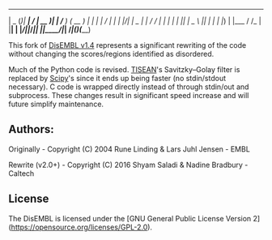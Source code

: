  ____  _     _____ __  __ ____  _        ____      ______
|  _ \(_)___| ____|  \/  | __ )| |      /___  )   (  __  )
| | | | / __|  _| | |\/| |  _ \| |         / /    | |  | |
| |_| | \__ \ |___| |  | | |_) | |___     / /_    | |__| |
|____/|_|___/_____|_|  |_|____/|_____|  /_____|(_)(______)

This fork of [DisEMBL v1.4](http://dis.embl.de/) represents a significant
rewriting of the code without changing the scores/regions identified as
disordered.

Much of the Python code is revised.
[TISEAN](www.mpipks-dresden.mpg.de/~tisean/)'s Savitzky–Golay filter is replaced
by [Scipy](http://docs.scipy.org/doc/scipy-0.15.1/reference/generated/scipy.signal.savgol_filter.html)'s
since it ends up being faster (no stdin/stdout necessary). C code is wrapped
directly instead of through stdin/out and subprocess. These changes result in
significant speed increase and will future simplify maintenance.

## Authors:

Originally -
Copyright (C) 2004 Rune Linding & Lars Juhl Jensen - EMBL

Rewrite (v2.0+) -
Copyright (C) 2016 Shyam Saladi & Nadine Bradbury - Caltech

## License
The DisEMBL is licensed under the [GNU General Public License Version 2]
(https://opensource.org/licenses/GPL-2.0).
